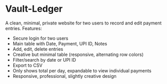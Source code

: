 # Vault-Ledger
A clean, minimal, private website for two users to record and edit payment entries.
Features:
- Secure login for two users
- Main table with Date, Payment, UPI ID, Notes
- Add, edit, delete entries
- Creative but minimal table (responsive, alternating row colors)
- Filter/search by date or UPI ID
- Export to CSV
- Only shows total per day, expandable to view individual payments
- Responsive, professional, slightly creative design
